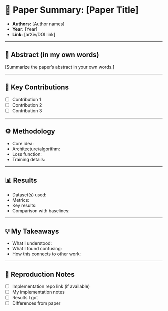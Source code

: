 # 📄 Paper Summary: [Paper Title]

- **Authors:** [Author names]
- **Year:** [Year]
- **Link:** [arXiv/DOI link]

---

## 📝 Abstract (in my own words)

[Summarize the paper’s abstract in your own words.]

---

## 🔑 Key Contributions

- [ ] Contribution 1
- [ ] Contribution 2
- [ ] Contribution 3

---

## ⚙️ Methodology

- Core idea:
- Architecture/algorithm:
- Loss function:
- Training details:

---

## 📊 Results

- Dataset(s) used:
- Metrics:
- Key results:
- Comparison with baselines:

---

## 💡 My Takeaways

- What I understood:
- What I found confusing:
- How this connects to other work:

---

## 🧪 Reproduction Notes

- [ ] Implementation repo link (if available)
- [ ] My implementation notes
- [ ] Results I got
- [ ] Differences from paper
